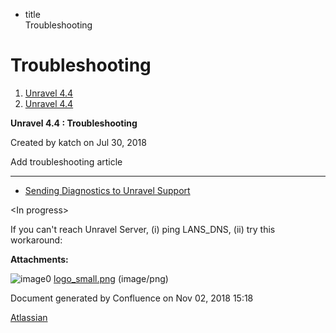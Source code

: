   - title  
    Troubleshooting

# Troubleshooting

<div id="page" class="container">

<div id="main" class="container aui-page-panel">

<div id="main-header" class="container">

<div id="breadcrumb-section" class="container">

1.  [Unravel 4.4](index.html)
2.  [Unravel 4.4](Unravel-4.4_541197025.html)

</div>

**Unravel 4.4 : Troubleshooting**

</div>

<div id="content" class="container view">

<div class="container page-metadata">

Created by katch on Jul 30, 2018

</div>

<div id="main-content" class="container wiki-content group">

Add troubleshooting article

-----

  - [Sending Diagnostics to Unravel
    Support](Sending-Diagnostics-to-Unravel-Support_541164089.html)

\<In progress\>

If you can't reach Unravel Server, (i) ping LANS\_DNS, (ii) try this
workaround:

</div>

<div class="container pageSection group">

<div class="container pageSectionHeader">

**Attachments:**

</div>

<div class="container greybox">

![image0](images/icons/bullet_blue.gif)
[logo\_small.png](attachments/541360789/541229561.png) (image/png)

</div>

</div>

</div>

</div>

<div id="footer" class="container">

<div class="container section footer-body">

Document generated by Confluence on Nov 02, 2018 15:18

<div id="footer-logo" class="container">

[Atlassian](http://www.atlassian.com/)

</div>

</div>

</div>

</div>
